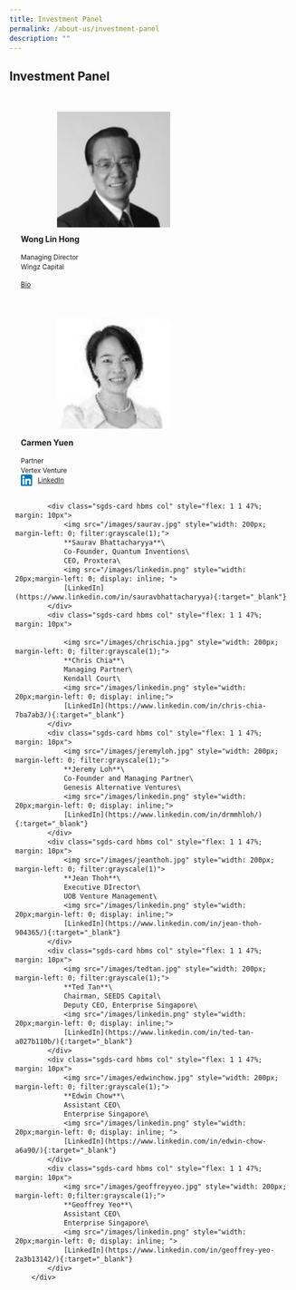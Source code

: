 ```yaml
---
title: Investment Panel
permalink: /about-us/investment-panel
description: ""
---
```

<h2><strong>Investment Panel</strong></h2>
<div style="display: flex; flex-wrap: wrap; padding: 10px">
    <div class="sgds-card col" style="flex: 1 1 47%; margin: 10px">
        <div class="sgds-card-image" style="margin-top: 15px; padding-left: 1.5rem;">
            <figure class="sgds-image"
                style="height: 200px;display: flex;justify-content: center;flex-direction: column;">
                <img src="/images/wonglinhong.jpg" style="width: 200px; margin-left: 0; filter:grayscale(1);">
            </figure>
        </div>
        <div class="sgds-card-content">
            <p><strong>Wong Lin Hong</strong></p>
                <small>Managing Director</small><br>
                <small>Wingz Capital</small>
            <div class="d-flex">
                <p>
                    <a href="http://www.wingz.com.sg/Wingz_Capital_Corporate/MD_Profile.html"
                        target="_blank"><small>Bio</small></a>
                </p>
            </div>
        </div>
    </div>
        <div class="sgds-card col" style="flex: 1 1 47%; margin: 10px">
            <div class="sgds-card-image" style="margin-top: 15px; padding-left: 1.5rem;">
                <figure class="sgds-image"
                    style="height: 200px;display: flex;justify-content: center;flex-direction: column;">
                    <img src="/images/carmenyuen.jpg" style="width: 200px; margin-left: 0; filter:grayscale(1);">
                </figure>
            </div>
                <div class="sgds-card-content">
                    <p><strong>Carmen Yuen</strong></p>
                    <small>Partner</small><br>
                    <small>Vertex Venture</small>
                    <div style="display: flex;">
                    <div><img src="/images/linkedin.png" style="width: 20px;margin-left: 0; display: inline; margin-right: 10px;"></div>
                        <a href="https://www.linkedin.com/in/yuencarmen" target="_blank"><small>LinkedIn</small></a>
                    </div>
            </div>
        </div>
            
            <div class="sgds-card hbms col" style="flex: 1 1 47%; margin: 10px">
                <img src="/images/saurav.jpg" style="width: 200px; margin-left: 0; filter:grayscale(1);">
                **Saurav Bhattacharyya**\
                Co-Founder, Quantum Inventions\
                CEO, Proxtera\
                <img src="/images/linkedin.png" style="width: 20px;margin-left: 0; display: inline; ">
                [LinkedIn](https://www.linkedin.com/in/sauravbhattacharyya){:target="_blank"}
            </div>
            <div class="sgds-card hbms col" style="flex: 1 1 47%; margin: 10px">

                <img src="/images/chrischia.jpg" style="width: 200px; margin-left: 0; filter:grayscale(1);">
                **Chris Chia**\
                Managing Partner\
                Kendall Court\
                <img src="/images/linkedin.png" style="width: 20px;margin-left: 0; display: inline;">
                [LinkedIn](https://www.linkedin.com/in/chris-chia-7ba7ab3/){:target="_blank"}
            </div>
            <div class="sgds-card hbms col" style="flex: 1 1 47%; margin: 10px">
                <img src="/images/jeremyloh.jpg" style="width: 200px; margin-left: 0; filter:grayscale(1);">
                **Jeremy Loh**\
                Co-Founder and Managing Partner\
                Genesis Alternative Ventures\
                <img src="/images/linkedin.png" style="width: 20px;margin-left: 0; display: inline;">
                [LinkedIn](https://www.linkedin.com/in/drmmhloh/){:target="_blank"}
            </div>
            <div class="sgds-card hbms col" style="flex: 1 1 47%; margin: 10px">
                <img src="/images/jeanthoh.jpg" style="width: 200px; margin-left: 0; filter:grayscale(1)">
                **Jean Thoh**\
                Executive DIrector\
                UOB Venture Management\
                <img src="/images/linkedin.png" style="width: 20px;margin-left: 0; display: inline;">
                [LinkedIn](https://www.linkedin.com/in/jean-thoh-904365/){:target="_blank"}
            </div>
            <div class="sgds-card hbms col" style="flex: 1 1 47%; margin: 10px">
                <img src="/images/tedtan.jpg" style="width: 200px; margin-left: 0; filter:grayscale(1);">
                **Ted Tan**\
                Chairman, SEEDS Capital\
                Deputy CEO, Enterprise Singapore\
                <img src="/images/linkedin.png" style="width: 20px;margin-left: 0; display: inline;">
                [LinkedIn](https://www.linkedin.com/in/ted-tan-a027b110b/){:target="_blank"}
            </div>
            <div class="sgds-card hbms col" style="flex: 1 1 47%; margin: 10px">
                <img src="/images/edwinchow.jpg" style="width: 200px; margin-left: 0; filter:grayscale(1);">
                **Edwin Chow**\
                Assistant CEO\
                Enterprise Singapore\
                <img src="/images/linkedin.png" style="width: 20px;margin-left: 0; display: inline; ">
                [LinkedIn](https://www.linkedin.com/in/edwin-chow-a6a90/){:target="_blank"}
            </div>
            <div class="sgds-card hbms col" style="flex: 1 1 47%; margin: 10px">
                <img src="/images/geoffreyyeo.jpg" style="width: 200px; margin-left: 0;filter:grayscale(1);">
                **Geoffrey Yeo**\
                Assistant CEO\
                Enterprise Singapore\
                <img src="/images/linkedin.png" style="width: 20px;margin-left: 0; display: inline; ">
                [LinkedIn](https://www.linkedin.com/in/geoffrey-yeo-2a3b13142/){:target="_blank"}
            </div>
        </div>
